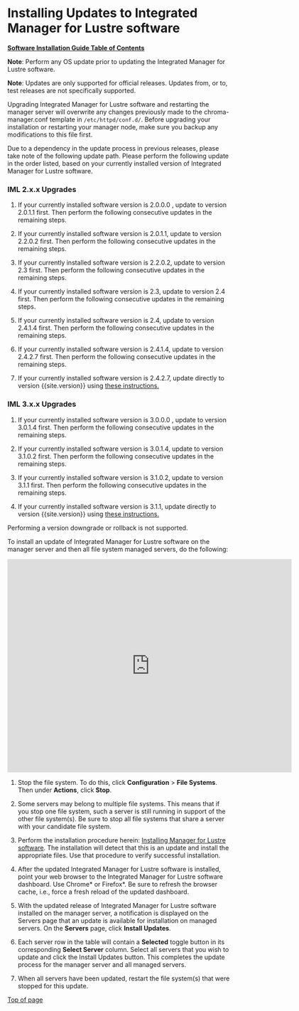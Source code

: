 # <a name="1.0"></a>Installing Updates to Integrated Manager for Lustre software

[**Software Installation Guide Table of Contents**](ig_TOC.md)

**Note**: Perform any OS update prior to updating the Integrated Manager
for Lustre software.

**Note**: Updates are only supported for official releases. Updates
from, or to, test releases are not specifically supported.

Upgrading Integrated Manager for Lustre software and restarting the manager
server will overwrite any changes previously made to the
chroma-manager.conf template in `/etc/httpd/conf.d/`. Before upgrading
your installation or restarting your manager node, make sure you backup
any modifications to this file first.

Due to a dependency in the update process in previous releases, please
take note of the following update path. Please perform the following
update in the order listed, based on your currently installed version of
Integrated Manager for Lustre software.

### IML 2.x.x Upgrades

1.  If your currently installed software version is 2.0.0.0 , update to
    version 2.0.1.1 first. Then perform the following consecutive
    updates in the remaining steps.

1.  If your currently installed software version is 2.0.1.1, update to
    version 2.2.0.2 first. Then perform the following consecutive
    updates in the remaining steps.

1.  If your currently installed software version is 2.2.0.2,
    update to version 2.3 first. Then perform the following consecutive
    updates in the remaining steps.

1.  If your currently installed software version is 2.3,
    update to version 2.4 first. Then perform the following consecutive
    updates in the remaining steps.

1.  If your currently installed software version is 2.4,
    update to version 2.4.1.4 first. Then perform the following consecutive
    updates in the remaining steps.

1.  If your currently installed software version is 2.4.1.4,
    update to version 2.4.2.7 first. Then perform the following consecutive
    updates in the remaining steps.

1.  If your currently installed software version is 2.4.2.7,
    update directly to version {{site.version}} using [these instructions.](../Upgrade_Guide/Upgrade_EE-2.4-el6_to_LU-LTS-el7.md)

### IML 3.x.x Upgrades

1.  If your currently installed software version is 3.0.0.0 , update to
    version 3.0.1.4 first. Then perform the following consecutive
    updates in the remaining steps.

1.  If your currently installed software version is 3.0.1.4, update to
    version 3.1.0.2 first. Then perform the following consecutive
    updates in the remaining steps.

1.  If your currently installed software version is 3.1.0.2, update to
    version 3.1.1 first. Then perform the following consecutive
    updates in the remaining steps.

1.  If your currently installed software version is 3.1.1,
    update directly to version {{site.version}} using [these instructions.](../Upgrade_Guide/Upgrade_EE-3.1-el7_to_LU-LTS-el7.md)

Performing a version downgrade or rollback is not supported.

To install an update of Integrated Manager for Lustre software on the manager
server and then all file system managed servers, do the following:

<div style="margin: 0 auto; width: 640px;">
  <iframe src="https://player.vimeo.com/video/309949163" width="640" height="480" frameborder="0" webkitallowfullscreen mozallowfullscreen allowfullscreen></iframe>
</div>

1.  Stop the file system. To do this, click **Configuration** &gt;
    **File Systems**. Then under **Actions**, click **Stop**.

2.  Some servers may belong to multiple file systems. This means that if
    you stop one file system, such a server is still running in support
    of the other file system(s). Be sure to stop all file systems that
    share a server with your candidate file system.

3.  Perform the installation procedure herein: [Installing Manager
    for Lustre software](./ig_ch_05_install.md/#installing-manager-for-lustre-software).
    The installation will detect that this is an update and install the
    appropriate files. Use that procedure to verify successful
    installation.

4.  After the updated Integrated Manager for Lustre software is installed,
    point your web browser to the Integrated Manager for Lustre software dashboard.
    Use Chrome\* or Firefox\*. Be sure to refresh the browser cache,
    i.e., force a fresh reload of the updated dashboard.

5.  With the updated release of Integrated Manager for Lustre software
    installed on the manager server, a notification is displayed on the
    Servers page that an update is available for installation on managed
    servers. On the **Servers** page, click **Install Updates**.

6.  Each server row in the table will contain a **Selected** toggle
    button in its corresponding **Select Server** column. Select all
    servers that you wish to update and click the Install Updates
    button. This completes the update process for the manager server and
    all managed servers.

7.  When all servers have been updated, restart the file system(s) that
    were stopped for this update.

[Top of page](#1.0)
